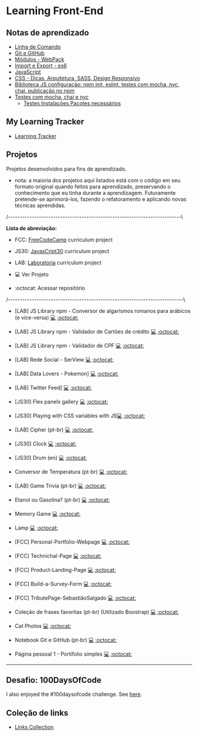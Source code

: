 # Learning Front-End

## Notas de aprendizado

* [Linha de Comando](https://github.com/hlays/linha-de-comando/)
* [Git e GitHub](https://hlays.github.io/learning-front-end/projects/Git-GitHub-MyNotebook/)
* [Módulos - WebPack](https://github.com/hlays/learning-front-end/tree/master/notes/modules-webpack/)
* [Import e Export - es6](https://github.com/hlays/learning-front-end/tree/master/notes/import-export/)
* [JavaScript](https://github.com/hlays/learning-front-end/tree/master/learning-js)
* [CSS - Dicas, Arquitetura, SASS, Design Responsivo](https://github.com/hlays/learning-front-end/tree/master/learning-css/)
* [Biblioteca JS configuração: npm init, eslint, testes com mocha, nyc, chai, publicação no npm](https://github.com/hlays/learning-front-end/tree/master/notes/lib-js-config/)
* [Testes com mocha, chai e nyc](https://github.com/hlays/learning-front-end/tree/master/notes/tests-tdd/)
  * [Testes Instalações Pacotes necessários](https://github.com/hlays/learning-front-end/tree/master/notes/tests-tdd/testes-instalacoes.md/)

## My Learning Tracker
* [Learning Tracker](https://hlays.github.io/learning-tracker/)

## Projetos
Projetos desenvolvidos para fins de aprendizado.

* nota: a maioria dos projetos aqui listados está com o código em seu formato original quando feitos para aprendizado, preservando o conhecimento que eu tinha durante a aprendizagem. Futuramente pretende-se aprimorá-los, fazendo o refatoramento e aplicando novas técnicas aprendidas.

/-------------------------------------------------------------------------\

  **Lista de abreviação:**
- FCC:  [FreeCodeCamp](https://www.freecodecamp.org/) curriculum project
- JS30:  [JavasCript30](https://javascript30.com/) curriculum project
- LAB:  [Laboratoria](http://laboratoria.la/) curriculum project

- :computer: Ver Projeto
- :octocat: Acessar repositório

/--------------------------------------------------------------------------\

* [LAB] JS Library npm - Conversor de algarismos romanos para arábicos (e vice-versa) [:computer:](https://www.npmjs.com/package/lab-roman-int-converter)  [:octocat:](https://github.com/hlays/lab-roman-int-converter)

* [LAB] JS Library npm - Validador de Cartões de crédito [:computer:](https://www.npmjs.com/package/lab-credit-card-validator)  [:octocat:](https://github.com/hlays/lab-credit-card-validator)

* [LAB] JS Library npm - Validador de CPF [:computer:](https://www.npmjs.com/package/lab-cpf-validator)  [:octocat:](https://github.com/hlays/lab-cpf-validator)

* [LAB] Rede Social - SerView [:computer:](https://serview-2019.firebaseapp.com/)  [:octocat:](https://github.com/hlays/redesocial)

* [LAB] Data Lovers - Pokemon] [:computer:](https://hlays.github.io/data-lovers/)  [:octocat:](https://github.com/hlays/data-lovers)

* [LAB] Twitter Feed] [:computer:](https://hlays.github.io/twitter-lab/)  [:octocat:](https://github.com/hlays/twitter-lab)

* [JS30] Flex panels gallery [:computer:](https://hlays.github.io/learning-front-end/js30-flex-panels-gallery/)  [:octocat:](https://github.com/hlays/learning-front-end/tree/master/projects/js30-flex-panels-gallery)

* [JS30] Playing with CSS variables with JS[:computer:](https://hlays.github.io/learning-front-end/projects/js30-playing-with-css-var/)  [:octocat:](https://github.com/hlays/learning-front-end/tree/master/projects/js30-playing-with-css-var)


* [LAB] Cipher (pt-br) [:computer:](https://hlays.github.io/caesar-cipher/src/index.html)  [:octocat:](https://github.com/hlays/caesar-cipher)

* [JS30] Clock [:computer:](https://hlays.github.io/learning-front-end/projects/JS30-clock/)  [:octocat:](https://github.com/hlays/learning-front-end/tree/master/projects/JS30-clock)

* [JS30] Drum (en) [:computer:](https://hlays.github.io/learning-front-end/projects/JS30-Drum/)  [:octocat:](https://github.com/hlays/learning-front-end/tree/master/projects/JS30-Drum)

* Conversor de Temperatura (pt-br) [:computer:](https://hlays.github.io/learning-front-end/projects/Projeto-Conversor-de-Temperatura/)  [:octocat:](https://github.com/hlays/learning-front-end/tree/master/projects/Projeto-Conversor-de-Temperatura)

* [LAB] Game Trivia (pt-br) [:computer:](https://hlays.github.io/learning-front-end/projects/Projeto_Trivia/)  [:octocat:](https://github.com/hlays/learning-front-end/tree/master/projects/Projeto_Trivia)

* Etanol ou Gasolina? (pt-br) [:computer:](https://hlays.github.io/learning-front-end/projects/Projeto-Etanol-ou-Gasolina/)  [:octocat:](https://github.com/hlays/learning-front-end/tree/master/projects/Projeto-Etanol-ou-Gasolina)

* Memory Game [:computer:](https://hlays.github.io/learning-front-end/projects/memory-game/)  [:octocat:](https://github.com/hlays/learning-front-end/tree/master/projects/memory-game)

* Lamp [:computer:](https://hlays.github.io/learning-front-end/projects/Lamp/)  [:octocat:](https://github.com/hlays/learning-front-end/tree/master/projects/Lamp)

* [FCC] Personal-Portfolio-Webpage [:computer:](https://hlays.github.io/FreeCodeCamp/Responsive-Web-Design-Projects/FCC5-Personal-Portfolio-Webpage/)  [:octocat:]()

*  [FCC] Technichal-Page [:computer:](https://hlays.github.io/FreeCodeCamp/Responsive-Web-Design-Projects/FCC4-Technichal-Page/)  [:octocat:](https://github.com/hlays/FreeCodeCamp/tree/master/Responsive-Web-Design-Projects/FCC4-Technichal-Page)

*  [FCC] Product-Landing-Page [:computer:](https://hlays.github.io/FreeCodeCamp/Responsive-Web-Design-Projects/FCC3-Product-Landing-Page/)  [:octocat:](https://github.com/hlays/FreeCodeCamp/tree/master/Responsive-Web-Design-Projects/FCC3-Product-Landing-Page)

*  [FCC] Build-a-Survey-Form [:computer:](https://hlays.github.io/FreeCodeCamp/Responsive-Web-Design-Projects/FCC2-Build-a-Survey-Form/)  [:octocat:](https://github.com/hlays/FreeCodeCamp/tree/master/Responsive-Web-Design-Projects/FCC2-Build-a-Survey-Form)

*  [FCC] TributePage-SebastiãoSalgado [:computer:](https://hlays.github.io/FreeCodeCamp/Responsive-Web-Design-Projects/FCC1-TributePage-SebastiaoSalgado/)  [:octocat:](https://github.com/hlays/FreeCodeCamp/tree/master/Responsive-Web-Design-Projects/FCC1-TributePage-SebastiaoSalgado)

* Coleção de frases favoritas (pt-br) (Utilizado Boostrap) [:computer:](https://hlays.github.io/learning-front-end/projects/Frases-com-Bootstrap/)  [:octocat:](https://github.com/hlays/learning-front-end/tree/master/projects/Frases-com-Bootstrap)

* Cat Photos [:computer:](https://hlays.github.io/learning-front-end/projects/cats-photos/)  [:octocat:](https://github.com/hlays/learning-front-end/tree/master/projects/cats-photos)

* Notebook Git e GitHub (pt-br) [:computer:](https://hlays.github.io/learning-front-end/projects/Git-GitHub-MyNotebook/)  [:octocat:](https://github.com/hlays/learning-front-end/tree/master/projects/Git-GitHub-MyNotebook)

* Página pessoal 1 - Portifolio simples [:computer:](https://hlays.github.io/learning-front-end/projects/Pagina-Pessoal-1/)  [:octocat:](https://github.com/hlays/learning-front-end/tree/master/projects/Pagina-Pessoal-1)

---

## Desafio: 100DaysOfCode

I also enjoyed the #100daysofcode challenge. See [here](https://github.com/hlays/My-100-days-of-Code/blob/master/r1-log.md).


## Coleção de links
* [Links Collection](https://github.com/hlays/learning-front-end/tree/master/notes/links)
